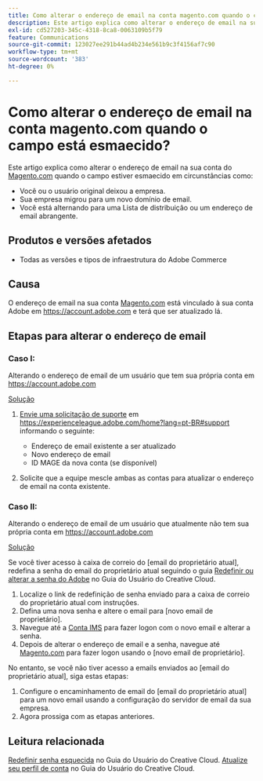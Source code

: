 ```yaml
---
title: Como alterar o endereço de email na conta magento.com quando o campo está esmaecido
description: Este artigo explica como alterar o endereço de email na sua conta [Magento.com](https://account.magento.com) quando o campo estiver esmaecido.
exl-id: cd527203-345c-4318-8ca8-0063109b5f79
feature: Communications
source-git-commit: 123027ee291b44ad4b234e561b9c3f4156af7c90
workflow-type: tm+mt
source-wordcount: '383'
ht-degree: 0%

---
```


# Como alterar o endereço de email na conta magento.com quando o campo está esmaecido?

Este artigo explica como alterar o endereço de email na sua conta do [Magento.com](https://account.magento.com) quando o campo estiver esmaecido em circunstâncias como:

* Você ou o usuário original deixou a empresa.
* Sua empresa migrou para um novo domínio de email.
* Você está alternando para uma Lista de distribuição ou um endereço de email abrangente.

## Produtos e versões afetados

* Todas as versões e tipos de infraestrutura do Adobe Commerce

## Causa

O endereço de email na sua conta [Magento.com](https://account.magento.com) está vinculado à sua conta Adobe em <https://account.adobe.com> e terá que ser atualizado lá.

## Etapas para alterar o endereço de email

### Caso I:

Alterando o endereço de email de um usuário que tem sua própria conta em <https://account.adobe.com>

<u>Solução</u>

1. [Envie uma solicitação de suporte](https://experienceleague.adobe.com/home?lang=pt-BR#support) em https://experienceleague.adobe.com/home?lang=pt-BR#support informando o seguinte:

   * Endereço de email existente a ser atualizado
   * Novo endereço de email
   * ID MAGE da nova conta (se disponível)

1. Solicite que a equipe mescle ambas as contas para atualizar o endereço de email na conta existente.

### Caso II:

Alterando o endereço de email de um usuário que atualmente não tem sua própria conta em <https://account.adobe.com>

<u>Solução</u>

Se você tiver acesso à caixa de correio do [email do proprietário atual], redefina a senha do email do proprietário atual seguindo o guia [Redefinir ou alterar a senha do Adobe](https://helpx.adobe.com/br/manage-account/using/change-or-reset-password.html) no Guia do Usuário do Creative Cloud.

1. Localize o link de redefinição de senha enviado para a caixa de correio do proprietário atual com instruções.
1. Defina uma nova senha e altere o email para [novo email de proprietário].
1. Navegue até a [Conta IMS](https://account.adobe.com/) para fazer logon com o novo email e alterar a senha.
1. Depois de alterar o endereço de email e a senha, navegue até [Magento.com](https://account.magento.com) para fazer logon usando o [novo email de proprietário].

No entanto, se você não tiver acesso a emails enviados ao [email do proprietário atual], siga estas etapas:

1. Configure o encaminhamento de email do [email do proprietário atual] para um novo email usando a configuração do servidor de email da sua empresa.
1. Agora prossiga com as etapas anteriores.

## Leitura relacionada

[Redefinir senha esquecida](https://helpx.adobe.com/br/manage-account/using/change-or-reset-password.html) no Guia do Usuário do Creative Cloud.
[Atualize seu perfil de conta](https://helpx.adobe.com/br/manage-account/using/edit-adobe-account-personal-profile.html) no Guia do Usuário do Creative Cloud.
